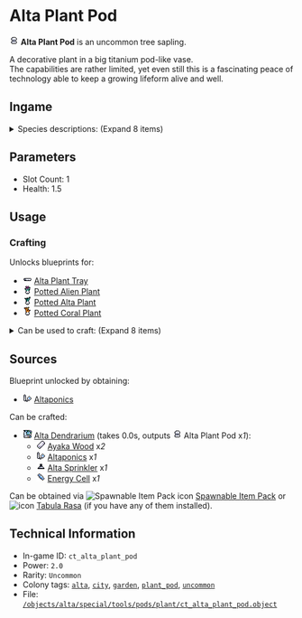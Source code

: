 # Alta Plant Pod

<img src="https://raw.githubusercontent.com/Ceterai/Enternia/main/objects/alta/special/tools/pods/plant/icon.png" alt="Alta Plant Pod icon" loading="lazy" width="auto" height="16px"/> **Alta Plant Pod** is an uncommon tree sapling.

A decorative plant in a big titanium pod-like vase.  
The capabilities are rather limited, yet even still this is a fascinating peace of technology able to keep a growing lifeform alive and well.

## Ingame

<details markdown="1"><summary>Species descriptions: (Expand 8 items)</summary>

- Alta: Some nice koywa leaves to bring life to any space! The vase is a complicated device that keeps it alive.
- Apex: This plant seems to grow from a special alta eco chamber. An expected level of care towards nature.
- Avian: A pretty plant that gets all the things it needs from that big pot!
- Floran: A plant in lotsss of metal. Very protected.
- Glitch: Unsure. The pot for this plant seems to be bigger than the plant itself.
- Human: Reminds me of waiting rooms.
- Hylotl: A complicated titanium pod with a pretty plant growing inside it.
- Novakid: Some complicated alta tech, all just to make a plant grow, huh.

</details>

## Parameters

- Slot Count: 1  
- Health: 1.5

## Usage

### Crafting

Unlocks blueprints for:

- <img src="https://raw.githubusercontent.com/Ceterai/Enternia/main/objects/alta/special/tools/pods/bed/icon.png" alt="Alta Plant Tray icon" loading="lazy" width="auto" height="16px"/> [Alta Plant Tray](https://ceterai.github.io/MyEnternia/Wiki/AltaPlantTray)
- <img src="https://raw.githubusercontent.com/Ceterai/Enternia/main/objects/alta/special/plants/pods/alien/icon.png" alt="Potted Alien Plant icon" loading="lazy" width="auto" height="16px"/> [Potted Alien Plant](https://ceterai.github.io/MyEnternia/Wiki/PottedAlienPlant)
- <img src="https://raw.githubusercontent.com/Ceterai/Enternia/main/objects/alta/special/plants/pods/alta/icon.png" alt="Potted Alta Plant icon" loading="lazy" width="auto" height="16px"/> [Potted Alta Plant](https://ceterai.github.io/MyEnternia/Wiki/PottedAltaPlant)
- <img src="https://raw.githubusercontent.com/Ceterai/Enternia/main/objects/alta/special/plants/pods/coral/icon.png" alt="Potted Coral Plant icon" loading="lazy" width="auto" height="16px"/> [Potted Coral Plant](https://ceterai.github.io/MyEnternia/Wiki/PottedCoralPlant)

<details markdown="1"><summary>Can be used to craft: (Expand 8 items)</summary>

- <img src="https://raw.githubusercontent.com/Ceterai/Enternia/main/objects/alta/special/plants/pods/alien/icon.png" alt="Potted Alien Plant icon" loading="lazy" width="auto" height="16px"/> [Potted Alien Plant](https://ceterai.github.io/MyEnternia/Wiki/PottedAlienPlant)
- <img src="https://raw.githubusercontent.com/Ceterai/Enternia/main/objects/alta/special/plants/pods/alta/icon.png" alt="Potted Alta Plant icon" loading="lazy" width="auto" height="16px"/> [Potted Alta Plant](https://ceterai.github.io/MyEnternia/Wiki/PottedAltaPlant)
- <img src="https://raw.githubusercontent.com/Ceterai/Enternia/main/objects/alta/special/plants/pods/blossom/icon.png" alt="Potted Blossom Plant icon" loading="lazy" width="auto" height="16px"/> [Potted Blossom Plant](https://ceterai.github.io/MyEnternia/Wiki/PottedBlossomPlant)
- <img src="https://raw.githubusercontent.com/Ceterai/Enternia/main/objects/alta/special/plants/pods/coral/icon.png" alt="Potted Coral Plant icon" loading="lazy" width="auto" height="16px"/> [Potted Coral Plant](https://ceterai.github.io/MyEnternia/Wiki/PottedCoralPlant)
- <img src="https://raw.githubusercontent.com/Ceterai/Enternia/main/objects/alta/special/plants/pods/berry/icon.png" alt="Potted Giant Berry icon" loading="lazy" width="auto" height="16px"/> [Potted Giant Berry](https://ceterai.github.io/MyEnternia/Wiki/PottedGiantBerry)
- <img src="https://raw.githubusercontent.com/Ceterai/Enternia/main/objects/alta/special/plants/pods/stardust/icon.png" alt="Potted Stardust Plant icon" loading="lazy" width="auto" height="16px"/> [Potted Stardust Plant](https://ceterai.github.io/MyEnternia/Wiki/PottedStardustPlant)
- <img src="https://raw.githubusercontent.com/Ceterai/Enternia/main/objects/alta/special/plants/pods/toxic/icon.png" alt="Potted Toxic Flower icon" loading="lazy" width="auto" height="16px"/> [Potted Toxic Flower](https://ceterai.github.io/MyEnternia/Wiki/PottedToxicFlower)
- <img src="https://raw.githubusercontent.com/Ceterai/Enternia/main/objects/alta/special/plants/pods/yaara/icon.png" alt="Potted Yaara Plant icon" loading="lazy" width="auto" height="16px"/> [Potted Yaara Plant](https://ceterai.github.io/MyEnternia/Wiki/PottedYaaraPlant)

</details>

## Sources

Blueprint unlocked by obtaining:

- <img src="https://raw.githubusercontent.com/Ceterai/Enternia/main/items/generic/crafting/alta/datamass.png" alt="Altaponics icon" loading="lazy" width="auto" height="16px"/> [Altaponics](https://ceterai.github.io/MyEnternia/Wiki/Altaponics)

Can be crafted:

- ![ ](https://raw.githubusercontent.com/Ceterai/Enternia/main/objects/alta/crafting/dendrarium/icon.png) [Alta Dendrarium](https://ceterai.github.io/MyEnternia/Wiki/AltaDendrarium) (takes 0.0s, outputs <img src="https://raw.githubusercontent.com/Ceterai/Enternia/main/objects/alta/special/tools/pods/plant/icon.png" alt="Alta Plant Pod icon" loading="lazy" width="auto" height="16px"/> Alta Plant Pod x*1*):
  - <img src="https://raw.githubusercontent.com/Ceterai/Enternia/main/items/generic/crafting/ct_ayaka_wood.png" alt="Ayaka Wood icon" loading="lazy" width="auto" height="16px"/> [Ayaka Wood](https://ceterai.github.io/MyEnternia/Wiki/AyakaWood) x*2*
  - <img src="https://raw.githubusercontent.com/Ceterai/Enternia/main/items/generic/crafting/alta/datamass.png" alt="Altaponics icon" loading="lazy" width="auto" height="16px"/> [Altaponics](https://ceterai.github.io/MyEnternia/Wiki/Altaponics) x*1*
  - <img src="https://raw.githubusercontent.com/Ceterai/Enternia/main/objects/alta/special/tools/sprinklers/basic/icon.png" alt="Alta Sprinkler icon" loading="lazy" width="auto" height="16px"/> [Alta Sprinkler](https://ceterai.github.io/MyEnternia/Wiki/AltaSprinkler) x*1*
  - <img src="https://raw.githubusercontent.com/Ceterai/Enternia/main/items/generic/crafting/alta/energy_cell.png" alt="Energy Cell icon" loading="lazy" width="auto" height="16px"/> [Energy Cell](https://ceterai.github.io/MyEnternia/Wiki/EnergyCell) x*1*

Can be obtained via <img src="https://raw.githubusercontent.com/Silverfeelin/Starbound-SpawnableItemPack/master/interface/sip/iconSmall.png" alt="Spawnable Item Pack icon" width="18" height="14"/> [Spawnable Item Pack](https://steamcommunity.com/sharedfiles/filedetails/?id=733665104) or <img src="https://steamuserimages-a.akamaihd.net/ugc/263843960696222713/3EC9A7C005541F7D577EBCB8C5736B4EFC9973D6/" alt="icon" width="8" height="12"/> [Tabula Rasa](https://community.playstarbound.com/resources/the-tabula-rasa.3222/) (if you have any of them installed).

## Technical Information

- In-game ID: `ct_alta_plant_pod`
- Power: `2.0`
- Rarity: `Uncommon`
- Colony tags: [`alta`](https://ceterai.github.io/MyEnternia/Wiki/Tags/Alta), [`city`](https://ceterai.github.io/MyEnternia/Wiki/Tags/City), [`garden`](https://ceterai.github.io/MyEnternia/Wiki/Tags/Garden), [`plant_pod`](https://ceterai.github.io/MyEnternia/Wiki/Tags/PlantPod), [`uncommon`](https://ceterai.github.io/MyEnternia/Wiki/Tags/Uncommon)
- File: [`/objects/alta/special/tools/pods/plant/ct_alta_plant_pod.object`](https://github.com/Ceterai/Enternia/blob/main/objects/alta/special/tools/pods/plant/ct_alta_plant_pod.object)
